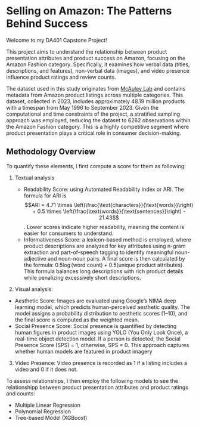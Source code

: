 # Selling on Amazon: The Patterns Behind Success
Welcome to my DA401 Capstone Project!

This project aims to understand the relationship between product presentation attributes and product success on Amazon, focusing on the Amazon Fashion category. Specifically, it examines how verbal data (titles, descriptions, and features), non-verbal data (images), and video presence influence product ratings and review counts. 

The dataset used in this study originates from [McAuley Lab](https://amazon-reviews-2023.github.io/main.html) and contains metadata from Amazon product listings across multiple categories. This dataset, collected in 2023, includes approximately 48.19 million products with a timespan from May 1996 to September 2023. Given the computational and time constraints of the project, a stratified sampling approach was employed, reducing the dataset to 6262 observations within the Amazon Fashion category. This is a highly competitive segment where product presentation plays a critical role in consumer decision-making. 


## Methodology Overview
To quantify these elements, I first compute a score for them as following: 
1. Textual analysis
    - Readability Score: using Automated Readability Index or ARI. The formula for ARI is $$ARI = 4.71 \times \left(\frac{\text{characters}}{\text{words}}\right) + 0.5 \times \left(\frac{\text{words}}{\text{sentences}}\right) - 21.43$$. Lower scores indicate higher readability, meaning the content is easier for consumers to understand.
    - Informativeness Score: a lexicon-based method is employed, where product descriptions are analyzed for key attributes using n-gram extraction and part-of-speech tagging to identify meaningful noun-adjective and noun-noun pairs. A final score is then calculated by the formula: $0.5 \log(\text{word count}) + 0.5 (\text{unique product attributes})$. This formula balances long descriptions with rich product details while penalizing excessively short descriptions.

2. Visual analysis:
  - Aesthetic Score: Images are evaluated using Google’s NIMA deep learning model, which predicts human-perceived aesthetic quality.
The model assigns a probability distribution to aesthetic scores (1–10), and the final score is computed as the weighted mean.
  - Social Presence Score: Social presence is quantified by detecting human figures in product images using YOLO (You Only Look Once), a real-time object detection model. If a person is detected, the Social Presence Score (SPS) = 1, otherwise, SPS = 0. This approach captures whether human models are featured in product imagery

3. Video Presence: Video presence is recorded as 1 if a listing includes a video and 0 if it does not.

To assess relationships, I then employ the following models to see the relationshipp between product presentation attributes and product ratings and counts:
- Multiple Linear Regression
- Polynomial Regression
- Tree-based Model (XGBoost)
